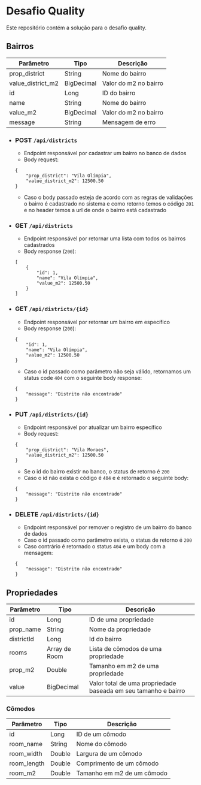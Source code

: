 # Desafio Quality

Este repositório contém a solução para o desafio quality.

## Bairros
| Parâmetro | Tipo | Descrição |
| --------- | ---- | ----------------- |
| prop_district | String | Nome do bairro |
| value_district_m2 | BigDecimal | Valor do m2 no bairro |
| id | Long | ID do bairro |
| name | String | Nome do bairro |
| value_m2 | BigDecimal | Valor do m2 no bairro |
| message | String | Mensagem de erro |
- ### POST ````/api/districts````
    - Endpoint responsável por cadastrar um bairro no banco de dados
    - Body request:
    ````
    {
        "prop_district": "Vila Olímpia",
        "value_district_m2": 12500.50
    }
    ````
    - Caso o body passado esteja de acordo com as regras de validações o bairro é
    cadastrado no sistema e como retorno temos o código ``201`` e no header temos
    a url de onde o bairro está cadastrado
      
- ### GET `/api/districts`
    - Endpoint responsável por retornar uma lista com todos os bairros cadastrados
    - Body response (``200``):
    ```
    [
        {
            "id": 1,
            "name": "Vila Olímpia",
            "value_m2": 12500.50
        }
    ]
    ```

- ### GET ``/api/districts/{id}``
    - Endpoint responsável por retornar um bairro em específico
    - Body response (``200``):
    ```
    {
        "id": 1,
        "name": "Vila Olímpia",
        "value_m2": 12500.50
    }
    ```
    - Caso o id passado como parâmetro não seja válido, retornamos um status code
    `404` com o seguinte body response:
    ```
    {
        "message": "Distrito não encontrado"
    }
    ```  
  
- ### PUT `/api/districts/{id}`
    - Endpoint responsável por atualizar um bairro específico
    - Body request:
    ```
    {
        "prop_district": "Vila Moraes",
        "value_district_m2": 12500.50
    }
    ```
    - Se o id do bairro existir no banco, o status de retorno é `200`
    - Caso o id não exista o código é `404` e é retornado o seguinte body:
    ```
    {
        "message": "Distrito não encontrado"
    }
    ```  
  
- ### DELETE `/api/districts/{id}`
    - Endpoint responsável por remover o registro de um bairro do banco de dados
    - Caso o id passado como parâmetro exista, o status de retorno é `200`
    - Caso contrário é retornado o status ``404`` e um body com a mensagem:
    ```
    {
        "message": "Distrito não encontrado"
    }
    ```
  
## Propriedades
| Parâmetro | Tipo | Descrição |
| --------- | ---- | ----------------- |
| id | Long | ID de uma propriedade |
| prop_name | String | Nome da propriedade |
| districtId | Long | Id do bairro |
| rooms | Array de Room | Lista de cômodos de uma propriedade |
| prop_m2 | Double | Tamanho em m2 de uma propriedade |
| value | BigDecimal | Valor total de uma propriedade baseada em seu tamanho e bairro |

### Cômodos
| Parâmetro | Tipo | Descrição |
| --------- | ---- | --------- |
| id | Long | ID de um cômodo |
| room_name | String | Nome do cômodo |
| room_width | Double | Largura de um cômodo |
| room_length | Double | Comprimento de um cômodo |
| room_m2 | Double | Tamanho em m2 de um cômodo |

